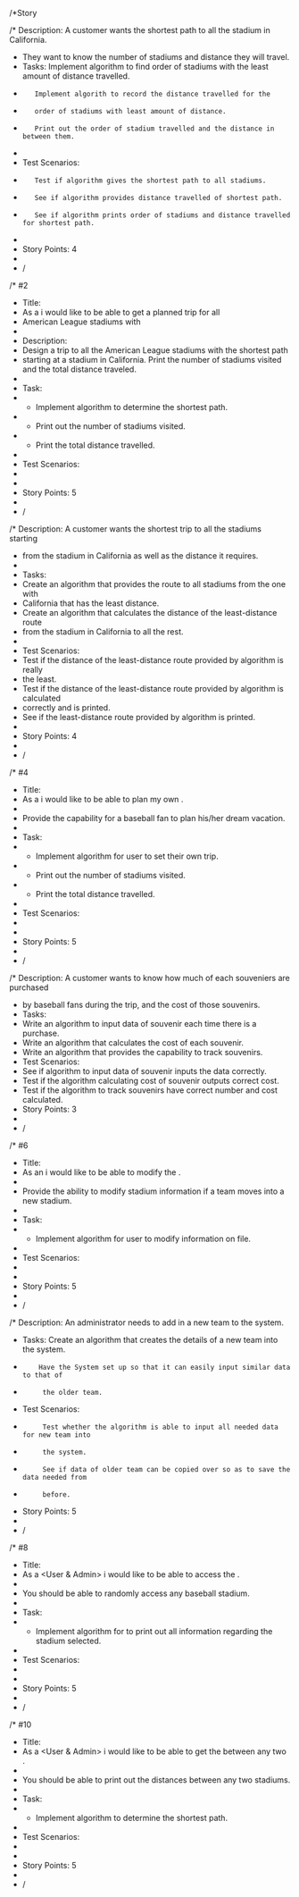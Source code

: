 
/*Story 

/* Description: A customer wants the shortest path to all the stadium in California.
 * They want to know the number of stadiums and distance they will travel.
 * Tasks: Implement algorithm to find order of stadiums with the least amount of distance travelled.
 *        Implement algorith to record the distance travelled for the
 *        order of stadiums with least amount of distance.
 *        Print out the order of stadium travelled and the distance in between them.
 * 
 * Test Scenarios: 
 *        Test if algorithm gives the shortest path to all stadiums.
 *        See if algorithm provides distance travelled of shortest path.
 *        See if algorithm prints order of stadiums and distance travelled for shortest path.
 * 
 * Story Points: 4
 * 
 * / 
 
 /* #2
 * Title:
 *  As a <user> i would like to be able to get a planned trip for all 
 *  American League stadiums with <the shortest path>
 * 
 * Description: 
 * Design a trip to all the American League stadiums with the shortest path 
 * starting at a stadium in California. Print the number of stadiums visited and the total distance traveled.
 * 
 * Task:
 * - Implement algorithm to determine the shortest path.
 * - Print out the number of stadiums visited.
 * - Print the total distance travelled.
 * 
 * Test Scenarios:
 * 
 * 
 * Story Points: 5
 * 
 * /
 
 /* Description: A customer wants the shortest trip to all the stadiums starting
 * from the stadium in California as well as the distance it requires.
 * 
 * Tasks: 
 * Create an algorithm that provides the route to all stadiums from the one with 
 * California that has the least distance.
 * Create an algorithm that calculates the distance of the least-distance route 
 * from the stadium in California to all the rest.
 * 
 * Test Scenarios: 
 * Test if the distance of the least-distance route provided by algorithm is really
 * the least.
 * Test if the distance of the least-distance route provided by algorithm is calculated
 * correctly and is printed.
 * See if the least-distance route provided by algorithm is printed.
 * 
 * Story Points: 4
 * 
 * / 
 
 
/* #4
 * Title:
 * As a <user> i would like to be able to plan my own <dream vacation>.
 * 
 * Provide the capability for a baseball fan to plan his/her dream vacation.
 * 
 * Task:
 * - Implement algorithm for user to set their own trip.
 * - Print out the number of stadiums visited.
 * - Print the total distance travelled.
 * 
 * Test Scenarios:
 * 
 * 
 * Story Points: 5
 * 
 * /
 
 /* Description: A customer wants to know how much of each souveniers are purchased
 * by baseball fans during the trip, and the cost of those souvenirs.
 * Tasks: 
 * Write an algorithm to input data of souvenir each time there is a purchase.
 * Write an algorithm that calculates the cost of each souvenir.
 * Write an algorithm that provides the capability to track souvenirs.  
 * Test Scenarios: 
 * See if algorithm to input data of souvenir inputs the data correctly.
 * Test if the algorithm calculating cost of souvenir outputs correct cost.
 * Test if the algorithm to track souvenirs have correct number and cost calculated.
 * Story Points: 3  
 * 
 * / 
 
 
 /* #6
 * Title:
 * As an <Admin> i would like to be able to modify the <stadium information>.
 * 
 * Provide the ability to modify stadium information if a team moves into a new stadium.
 * 
 * Task:
 * - Implement algorithm for user to modify information on file. 
 * 
 * Test Scenarios:
 * 
 * 
 * Story Points: 5
 * 
 * /
 
 /* Description: An administrator needs to add in a new team to the system. 
 * Tasks:  Create an algorithm that creates the details of a new team into the system.
 *         Have the System set up so that it can easily input similar data to that of
 *          the older team.
 * Test Scenarios: 
 *          Test whether the algorithm is able to input all needed data for new team into
 *          the system.
 *          See if data of older team can be copied over so as to save the data needed from
 *          before.
 * Story Points: 5 
 * 
 * / 
 
 /* #8
 * Title:
 * As a <User & Admin> i would like to be able to access the <stadium information>.
 * 
 * You should be able to randomly access any baseball stadium. 
 * 
 * Task:
 * - Implement algorithm for to print out all information regarding the stadium selected.  
 * 
 * Test Scenarios:
 * 
 * 
 * Story Points: 5
 * 
 * /
 
 
/* #10
 * Title:
 * As a <User & Admin> i would like to be able to get the <distance> between any two <stadium>.
 * 
 * You should be able to print out the distances between any two stadiums.
 * 
 * Task:
 * - Implement algorithm to determine the shortest path.
 * 
 * Test Scenarios:
 * 
 * 
 * Story Points: 5
 * 
 * /
